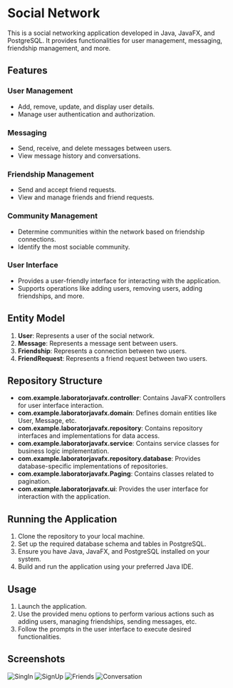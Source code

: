 # Social Network

This is a social networking application developed in Java, JavaFX, and PostgreSQL. It provides functionalities for user management, messaging, friendship management, and more.

## Features
### User Management
- Add, remove, update, and display user details.
- Manage user authentication and authorization.

### Messaging
- Send, receive, and delete messages between users.
- View message history and conversations.

### Friendship Management
- Send and accept friend requests.
- View and manage friends and friend requests.

### Community Management
- Determine communities within the network based on friendship connections.
- Identify the most sociable community.

### User Interface
- Provides a user-friendly interface for interacting with the application.
- Supports operations like adding users, removing users, adding friendships, and more.

## Entity Model
1. **User**: Represents a user of the social network.
2. **Message**: Represents a message sent between users.
3. **Friendship**: Represents a connection between two users.
4. **FriendRequest**: Represents a friend request between two users.

## Repository Structure
- **com.example.laboratorjavafx.controller**: Contains JavaFX controllers for user interface interaction.
- **com.example.laboratorjavafx.domain**: Defines domain entities like User, Message, etc.
- **com.example.laboratorjavafx.repository**: Contains repository interfaces and implementations for data access.
- **com.example.laboratorjavafx.service**: Contains service classes for business logic implementation.
- **com.example.laboratorjavafx.repository.database**: Provides database-specific implementations of repositories.
- **com.example.laboratorjavafx.Paging**: Contains classes related to pagination.
- **com.example.laboratorjavafx.ui**: Provides the user interface for interaction with the application.

## Running the Application
1. Clone the repository to your local machine.
2. Set up the required database schema and tables in PostgreSQL.
3. Ensure you have Java, JavaFX, and PostgreSQL installed on your system.
4. Build and run the application using your preferred Java IDE.

## Usage
1. Launch the application.
2. Use the provided menu options to perform various actions such as adding users, managing friendships, sending messages, etc.
3. Follow the prompts in the user interface to execute desired functionalities.

## Screenshots
![SingIn](https://github.com/caba12345/Retea-De-Socializare/assets/131769398/6bdef04d-7877-4b34-b577-9b39598ea0e0)
![SignUp](https://github.com/caba12345/Retea-De-Socializare/assets/131769398/9b10ddcb-c86f-4071-bd35-96dec8e4ec94)
![Friends](https://github.com/caba12345/Retea-De-Socializare/assets/131769398/5c5c444c-0ccb-43b1-805a-79fed8046c75)
![Conversation](https://github.com/caba12345/Retea-De-Socializare/assets/131769398/785b6ec3-daae-4c83-be98-b1548a191f1c)


